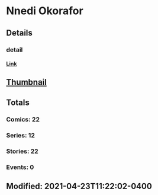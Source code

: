 # Nnedi  Okorafor 
## Details
### detail
#### [Link](http://marvel.com/comics/creators/13208/nnedi_okorafor?utm_campaign=apiRef&utm_source=225578a89fc76f3d20fbffda5d17a88d)
## [Thumbnail](http://i.annihil.us/u/prod/marvel/i/mg/c/c0/5cd9c5c71d6a8.jpg)
## Totals
### Comics: 22
### Series: 12
### Stories: 22
### Events: 0
## Modified: 2021-04-23T11:22:02-0400